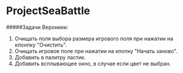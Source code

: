 # ProjectSeaBattle

#####Задачи Вероники:  
1. Очищать поля выбора размера игрового поля при нажатии на кпонпку "Очистить".  
2. Очищать игровое поле при нажатии на кпопку "Начать заново".  
3. Добавить в палитру ластик.  
4. Добавить всплывающее окно, в случае если цвет не выбран.  
